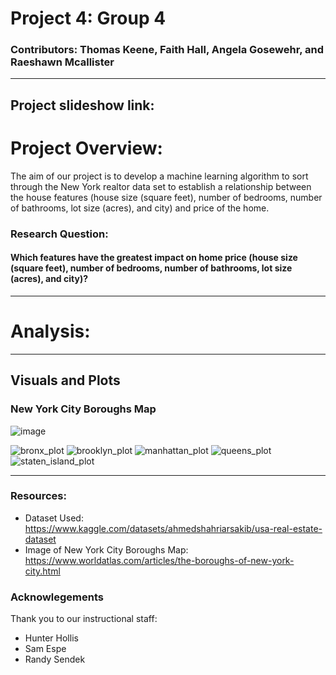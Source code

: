 # Project 4: Group 4
### Contributors: Thomas Keene, Faith Hall, Angela Gosewehr, and Raeshawn Mcallister
---
Project slideshow link: 
---
# Project Overview: 
The aim of our project is to develop a machine learning algorithm to sort through the New York realtor data set to establish a relationship between the house features (house size (square feet), number of bedrooms, number of bathrooms, lot size (acres), and city) and price of the home.

### Research Question: 
#### Which features have the greatest impact on home price (house size (square feet), number of bedrooms, number of bathrooms, lot size (acres), and city)?
---
# Analysis: 

---
## Visuals and Plots
### New York City Boroughs Map
![image](https://github.com/Faith-Hall/project-4-group-4/assets/135525815/9349b6da-1c03-4ff1-88f7-56b156c6491f)

![bronx_plot](/Readme_imgs/A3_1.png)
![brooklyn_plot](https://github.com/Faith-Hall/project-4-group-4/assets/135525815/0a3051dc-b9af-42e4-9e80-ac9d5cb1324a)
![manhattan_plot](https://github.com/Faith-Hall/project-4-group-4/assets/135525815/1fca2329-b2ed-4ecd-bbe2-f32e8f436d84)
![queens_plot](https://github.com/Faith-Hall/project-4-group-4/assets/135525815/50e5262b-08ac-4f50-b948-52ae3daa62fd)
![staten_island_plot](https://github.com/Faith-Hall/project-4-group-4/assets/135525815/ae428db5-598d-4d9b-a4b2-e221cccad88a)

---
### Resources: 
- Dataset Used: https://www.kaggle.com/datasets/ahmedshahriarsakib/usa-real-estate-dataset
- Image of New York City Boroughs Map: https://www.worldatlas.com/articles/the-boroughs-of-new-york-city.html

### Acknowlegements
Thank you to our instructional staff: 
- Hunter Hollis
- Sam Espe
- Randy Sendek
